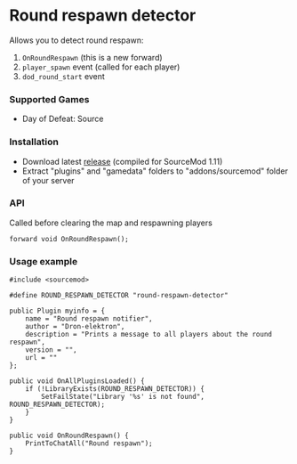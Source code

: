 # Round respawn detector

Allows you to detect round respawn:

1. `OnRoundRespawn` (this is a new forward)
2. `player_spawn` event (called for each player)
3. `dod_round_start` event

### Supported Games

* Day of Defeat: Source

### Installation

* Download latest [release](https://github.com/dronelektron/round-respawn-detector/releases) (compiled for SourceMod 1.11)
* Extract "plugins" and "gamedata" folders to "addons/sourcemod" folder of your server

### API

Called before clearing the map and respawning players

```
forward void OnRoundRespawn();
```

### Usage example

```
#include <sourcemod>

#define ROUND_RESPAWN_DETECTOR "round-respawn-detector"

public Plugin myinfo = {
    name = "Round respawn notifier",
    author = "Dron-elektron",
    description = "Prints a message to all players about the round respawn",
    version = "",
    url = ""
};

public void OnAllPluginsLoaded() {
    if (!LibraryExists(ROUND_RESPAWN_DETECTOR)) {
        SetFailState("Library '%s' is not found", ROUND_RESPAWN_DETECTOR);
    }
}

public void OnRoundRespawn() {
    PrintToChatAll("Round respawn");
}
```
